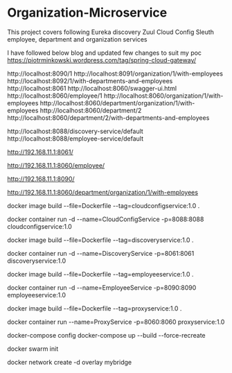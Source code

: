 # Organization-Microservice

This project covers following 
Eureka discovery
Zuul
Cloud Config
Sleuth
employee, department and organization services

I have followed below blog and updated few changes to suit my poc
https://piotrminkowski.wordpress.com/tag/spring-cloud-gateway/

http://localhost:8090/1
http://localhost:8091/organization/1/with-employees
http://localhost:8092/1/with-departments-and-employees
http://localhost:8061
http://localhost:8060/swagger-ui.html
http://localhost:8060/employee/1
http://localhost:8060/organization/1/with-employees
http://localhost:8060/department/organization/1/with-employees
http://localhost:8060/department/2
http://localhost:8060/department/2/with-departments-and-employees


http://localhost:8088/discovery-service/default
http://localhost:8088/employee-service/default

http://192.168.11.1:8061/

http://192.168.11.1:8060/employee/

http://192.168.11.1:8090/

http://192.168.11.1:8060/department/organization/1/with-employees

docker image build --file=Dockerfile --tag=cloudconfigservice:1.0 .

docker container run -d  --name=CloudConfigService -p=8088:8088 cloudconfigservice:1.0



docker image build --file=Dockerfile --tag=discoveryservice:1.0 .

docker container run -d --name=DiscoveryService -p=8061:8061 discoveryservice:1.0


docker image build --file=Dockerfile --tag=employeeservice:1.0 .

docker container run -d  --name=EmployeeService -p=8090:8090 employeeservice:1.0


docker image build --file=Dockerfile --tag=proxyservice:1.0 .

docker container run --name=ProxyService -p=8060:8060 proxyservice:1.0

docker-compose config
docker-compose up --build --force-recreate


docker swarm init

docker network create -d overlay mybridge


